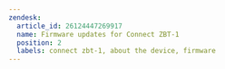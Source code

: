 ```yaml
---
zendesk:
  article_id: 26124447269917
  name: Firmware updates for Connect ZBT-1
  position: 2
  labels: connect zbt-1, about the device, firmware
---
```


